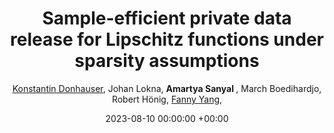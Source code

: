 ---
layout: post
categories: research
authors: "Amartya Sanyal"
title:  "Sample-efficient private data release for Lipschitz functions under sparsity assumptions"
date:   2023-08-10 00:00:00 +00:00
image: /images/cert_mnist.png
author: <a href="https://sml.inf.ethz.ch/group/konstantind/"> Konstantin Donhauser</a>, Johan Lokna, <strong> Amartya Sanyal </strong>, March Boedihardjo, Robert Hönig, <a href="https://sml.inf.ethz.ch/group/fannyy/"> Fanny Yang</a>, 
important: new
accepted: yes
venue: <a href="https://tpdp.journalprivacyconfidentiality.org/2023/"> Theory and Practice of Differential Privacy </a>
shortVenue: TPDP
arxiv:  https://arxiv.org/abs/2302.09680
---